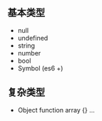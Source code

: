 ## 基本类型
- null
- undefined
- string
- number
- bool
- Symbol (es6 +)
## 复杂类型
- Object
  function array {} ...
